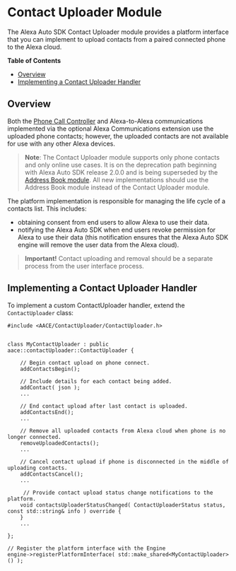 # Contact Uploader Module

The Alexa Auto SDK Contact Uploader module provides a platform interface that you can implement to upload contacts from a paired connected phone to the Alexa cloud. 

**Table of Contents**

* [Overview](#overview)
* [Implementing a Contact Uploader Handler](#implementing-a-contact-uploader-handler)

## Overview <a id ="overview"></a>

Both the [Phone Call Controller](../phone-control/README.md) and Alexa-to-Alexa communications implemented via the optional Alexa Communications extension use the uploaded phone contacts; however, the uploaded contacts are not available for use with any other Alexa devices.

> **Note**: The Contact Uploader module supports only phone contacts and only online use cases. It is on the deprecation path beginning with Alexa Auto SDK release 2.0.0 and is being superseded by the [Address Book module](../address-book/README.md). All new implementations should use the Address Book module instead of the Contact Uploader module.

The platform implementation is responsible for managing the life cycle of a contacts list. This includes:

* obtaining consent from end users to allow Alexa to use their data.
* notifying the Alexa Auto SDK when end users revoke permission for Alexa to use their data (this notification ensures that the Alexa Auto SDK engine will remove the user data from the Alexa cloud).


> **Important!** Contact uploading and removal should be a separate process from the user interface process.

## Implementing a Contact Uploader Handler<a id ="implementing-a-contact-uploader-handler"></a>

To implement a custom ContactUploader handler, extend the `ContactUploader` class:

    #include <AACE/ContactUploader/ContactUploader.h>


    class MyContactUploader : public aace::contactUploader::ContactUploader {

        // Begin contact upload on phone connect.
        addContactsBegin();

        // Include details for each contact being added.
        addContact( json );
        ...

        // End contact upload after last contact is uploaded.
        addContactsEnd();
        ...

        // Remove all uploaded contacts from Alexa cloud when phone is no longer connected.
        removeUploadedContacts();
        ...

        // Cancel contact upload if phone is disconnected in the middle of uploading contacts.
        addContactsCancel();
        ...

         // Provide contact upload status change notifications to the platform.
        void contactsUploaderStatusChanged( ContactUploaderStatus status, const std::string& info ) override {
        }
        ...

    };

    // Register the platform interface with the Engine
    engine->registerPlatformInterface( std::make_shared<MyContactUploader>() );
